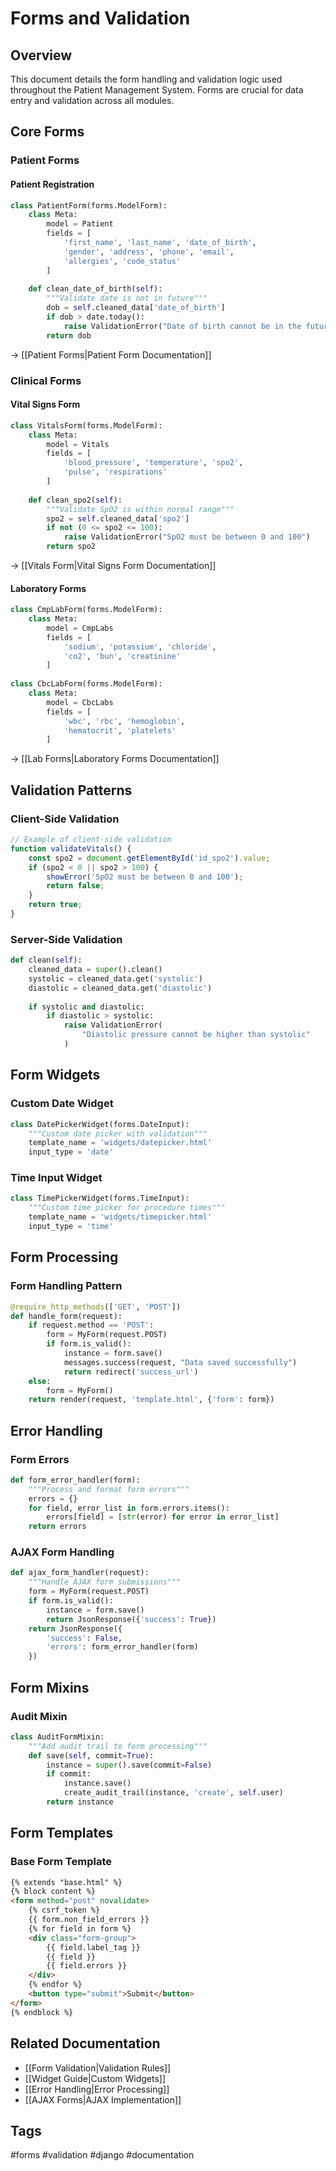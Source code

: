 # Forms and Validation

## Overview
This document details the form handling and validation logic used throughout the Patient Management System. Forms are crucial for data entry and validation across all modules.

## Core Forms

### Patient Forms

#### Patient Registration
```python
class PatientForm(forms.ModelForm):
    class Meta:
        model = Patient
        fields = [
            'first_name', 'last_name', 'date_of_birth',
            'gender', 'address', 'phone', 'email',
            'allergies', 'code_status'
        ]
        
    def clean_date_of_birth(self):
        """Validate date is not in future"""
        dob = self.cleaned_data['date_of_birth']
        if dob > date.today():
            raise ValidationError("Date of birth cannot be in the future")
        return dob
```
→ [[Patient Forms|Patient Form Documentation]]

### Clinical Forms

#### Vital Signs Form
```python
class VitalsForm(forms.ModelForm):
    class Meta:
        model = Vitals
        fields = [
            'blood_pressure', 'temperature', 'spo2',
            'pulse', 'respirations'
        ]
        
    def clean_spo2(self):
        """Validate SpO2 is within normal range"""
        spo2 = self.cleaned_data['spo2']
        if not (0 <= spo2 <= 100):
            raise ValidationError("SpO2 must be between 0 and 100")
        return spo2
```
→ [[Vitals Form|Vital Signs Form Documentation]]

#### Laboratory Forms
```python
class CmpLabForm(forms.ModelForm):
    class Meta:
        model = CmpLabs
        fields = [
            'sodium', 'potassium', 'chloride',
            'co2', 'bun', 'creatinine'
        ]
        
class CbcLabForm(forms.ModelForm):
    class Meta:
        model = CbcLabs
        fields = [
            'wbc', 'rbc', 'hemoglobin',
            'hematocrit', 'platelets'
        ]
```
→ [[Lab Forms|Laboratory Forms Documentation]]

## Validation Patterns

### Client-Side Validation
```javascript
// Example of client-side validation
function validateVitals() {
    const spo2 = document.getElementById('id_spo2').value;
    if (spo2 < 0 || spo2 > 100) {
        showError('SpO2 must be between 0 and 100');
        return false;
    }
    return true;
}
```

### Server-Side Validation
```python
def clean(self):
    cleaned_data = super().clean()
    systolic = cleaned_data.get('systolic')
    diastolic = cleaned_data.get('diastolic')
    
    if systolic and diastolic:
        if diastolic > systolic:
            raise ValidationError(
                "Diastolic pressure cannot be higher than systolic"
            )
```

## Form Widgets

### Custom Date Widget
```python
class DatePickerWidget(forms.DateInput):
    """Custom date picker with validation"""
    template_name = 'widgets/datepicker.html'
    input_type = 'date'
```

### Time Input Widget
```python
class TimePickerWidget(forms.TimeInput):
    """Custom time picker for procedure times"""
    template_name = 'widgets/timepicker.html'
    input_type = 'time'
```

## Form Processing

### Form Handling Pattern
```python
@require_http_methods(['GET', 'POST'])
def handle_form(request):
    if request.method == 'POST':
        form = MyForm(request.POST)
        if form.is_valid():
            instance = form.save()
            messages.success(request, "Data saved successfully")
            return redirect('success_url')
    else:
        form = MyForm()
    return render(request, 'template.html', {'form': form})
```

## Error Handling

### Form Errors
```python
def form_error_handler(form):
    """Process and format form errors"""
    errors = {}
    for field, error_list in form.errors.items():
        errors[field] = [str(error) for error in error_list]
    return errors
```

### AJAX Form Handling
```python
def ajax_form_handler(request):
    """Handle AJAX form submissions"""
    form = MyForm(request.POST)
    if form.is_valid():
        instance = form.save()
        return JsonResponse({'success': True})
    return JsonResponse({
        'success': False,
        'errors': form_error_handler(form)
    })
```

## Form Mixins

### Audit Mixin
```python
class AuditFormMixin:
    """Add audit trail to form processing"""
    def save(self, commit=True):
        instance = super().save(commit=False)
        if commit:
            instance.save()
            create_audit_trail(instance, 'create', self.user)
        return instance
```

## Form Templates

### Base Form Template
```html
{% extends "base.html" %}
{% block content %}
<form method="post" novalidate>
    {% csrf_token %}
    {{ form.non_field_errors }}
    {% for field in form %}
    <div class="form-group">
        {{ field.label_tag }}
        {{ field }}
        {{ field.errors }}
    </div>
    {% endfor %}
    <button type="submit">Submit</button>
</form>
{% endblock %}
```

## Related Documentation
- [[Form Validation|Validation Rules]]
- [[Widget Guide|Custom Widgets]]
- [[Error Handling|Error Processing]]
- [[AJAX Forms|AJAX Implementation]]

## Tags
#forms #validation #django #documentation 